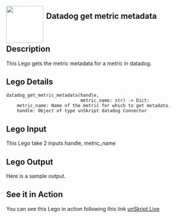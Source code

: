 [<img align="left" src="https://unskript.com/assets/favicon.png" width="100" height="100" style="padding-right: 5px">](https://unskript.com/assets/favicon.png) 
<h2>Datadog get metric metadata</h2>

<br>

## Description
This Lego gets the metric metadata for a metric in datadog.


## Lego Details
    datadog_get_metric_metadata(handle,
                                metric_name: str) -> Dict:
        metric_name: Name of the metric for which to get metadata.
        handle: Object of type unSkript datadog Connector

## Lego Input
This Lego take 2 inputs handle, metric_name

## Lego Output
Here is a sample output.


## See it in Action

You can see this Lego in action following this link [unSkript Live](https://us.app.unskript.io)